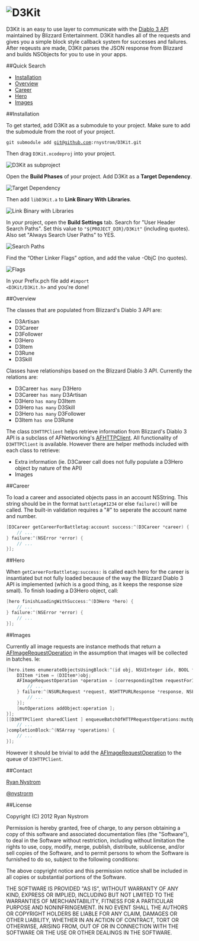 ![D3Kit](https://github.com/rnystrom/D3Kit/blob/master/images/logo.png?raw=true)
======

D3Kit is an easy to use layer to communicate with the [Diablo 3 API](http://blizzard.github.com/d3-api-docs/) maintained by Blizzard Entertainment. D3Kit handles all of the requests and gives you a simple block style callback system for successes and failures. After reqeusts are made, D3Kit parses the JSON response from Blizzard and builds NSObjects for you to use in your apps.

##Quick Search
* [Installation](https://github.com/rnystrom/D3Kit#installation)
* [Overview](https://github.com/rnystrom/D3Kit#overview)
* [Career](https://github.com/rnystrom/D3Kit#career)
* [Hero](https://github.com/rnystrom/D3Kit#hero)
* [Images](https://github.com/rnystrom/D3Kit#images)

##Installation

To get started, add D3Kit as a submodule to your project. Make sure to add the submodule from the root of your project.

<code>git submodule add git@github.com:rnystrom/D3Kit.git</code>

Then drag <code>D3Kit.xcodeproj</code> into your project.

![D3Kit as subproject ](https://github.com/rnystrom/D3Kit/blob/master/images/project.png?raw=true)

Open the **Build Phases** of *your* project. Add D3Kit as a **Target Dependency**.

![Target Dependency ](https://github.com/rnystrom/D3Kit/blob/master/images/dependencies.png?raw=true)

Then add <code>libD3Kit.a</code> to **Link Binary With Libraries**.

![Link Binary with Libraries ](https://github.com/rnystrom/D3Kit/blob/master/images/libraries.png?raw=true)

In *your* project, open the **Build Settings** tab. Search for "User Header Search Paths". Set this value to <code>"${PROJECT_DIR}/D3Kit"</code> (including quotes). Also set "Always Search User Paths" to YES.

![Search Paths ](https://github.com/rnystrom/D3Kit/blob/master/images/search-paths.png?raw=true)

Find the “Other Linker Flags” option, and add the value -ObjC (no quotes).

![Flags](https://github.com/rnystrom/D3Kit/blob/master/images/flags.png?raw=true)

In your Prefix.pch file add <code>#import &lt;D3Kit/D3Kit.h&gt;</code> and you're done!

##Overview

The classes that are populated from Blizzard's Diablo 3 API are:

* D3Artisan
* D3Career
* D3Follower
* D3Hero
* D3Item
* D3Rune
* D3Skill

Classes have relationships based on the Blizzard Diablo 3 API. Currently the relations are:

* D3Career <code>has many</code> D3Hero
* D3Career <code>has many</code> D3Artisan
* D3Hero <code>has many</code> D3Item
* D3Hero <code>has many</code> D3Skill
* D3Hero <code>has many</code> D3Follower
* D3Item <code>has one</code> D3Rune

The class <code>D3HTTPClient</code> helps retrieve information from Blizzard's Diablo 3 API is a subclass of AFNetworking's [AFHTTPClient](http://afnetworking.org/Documentation/Classes/AFHTTPClient.html). All functionality of <code>D3HTTPClient</code> is available. However there are helper methods included with each class to retrieve:

* Extra information (ie. D3Career call does not fully populate a D3Hero object by nature of the API)
* Images

##Career

To load a career and associated objects pass in an account NSString. This string should be in the format <code>battletag#1234</code> or else <code>failure()</code> will be called. The built-in validation requires a "#" to seperate the account name and number.

``` objective-c
[D3Career getCareerForBattletag:account success:^(D3Career *career) {
    // ...
} failure:^(NSError *error) {
    // ...
}];
```

##Hero

When <code>getCareerForBattletag:success:</code> is called each hero for the career is insantiated but not fully loaded because of the way the Blizzard Diablo 3 API is implemented (which is a good thing, as it keeps the response size small). To finish loading a D3Hero object, call:

``` objective-c
[hero finishLoadingWithSuccess:^(D3Hero *hero) {
    // ...
} failure:^(NSError *error) {
    // ...
}];
```

##Images

Currently all image requests are instance methods that return a [AFImageRequestOperation](http://afnetworking.org/Documentation/Classes/AFImageRequestOperation.html) in the assumption that images will be collected in batches. Ie:

``` objective-c
[hero.items enumerateObjectsUsingBlock:^(id obj, NSUInteger idx, BOOL *stop) {
    D3Item *item = (D3Item*)obj;
    AFImageRequestOperation *operation = [correspondingItem requestForItemIconWithImageProcessingBlock:NULL success:^(NSURLRequest *request, NSHTTPURLResponse *response, UIImage *image) {
        // ...
    } failure:^(NSURLRequest *request, NSHTTPURLResponse *response, NSError *error) {
        // ...
    }];
    [mutOperations addObject:operation ];
}];
[[D3HTTPClient sharedClient ] enqueueBatchOfHTTPRequestOperations:mutOperations progressBlock:^(NSUInteger completedOperations, NSUInteger totalOperations){
    // ...
}completionBlock:^(NSArray *operations) {
    // ...
}];
```

However it should be trivial to add the [AFImageRequestOperation](http://afnetworking.org/Documentation/Classes/AFImageRequestOperation.html) to the queue of <code>D3HTTPClient</code>.

##Contact

[Ryan Nystrom](mailTo:rnystrom@whoisryannystrom.com)

[@nystrorm](https://twitter.com/nystrorm)

##License

Copyright (C) 2012 Ryan Nystrom

Permission is hereby granted, free of charge, to any person obtaining a copy of this software and associated documentation files (the "Software"), to deal in the Software without restriction, including without limitation the rights to use, copy, modify, merge, publish, distribute, sublicense, and/or sell copies of the Software, and to permit persons to whom the Software is furnished to do so, subject to the following conditions:

The above copyright notice and this permission notice shall be included in all copies or substantial portions of the Software.

THE SOFTWARE IS PROVIDED "AS IS", WITHOUT WARRANTY OF ANY KIND, EXPRESS OR IMPLIED, INCLUDING BUT NOT LIMITED TO THE WARRANTIES OF MERCHANTABILITY, FITNESS FOR A PARTICULAR PURPOSE AND NONINFRINGEMENT. IN NO EVENT SHALL THE AUTHORS OR COPYRIGHT HOLDERS BE LIABLE FOR ANY CLAIM, DAMAGES OR OTHER LIABILITY, WHETHER IN AN ACTION OF CONTRACT, TORT OR OTHERWISE, ARISING FROM, OUT OF OR IN CONNECTION WITH THE SOFTWARE OR THE USE OR OTHER DEALINGS IN THE SOFTWARE.
